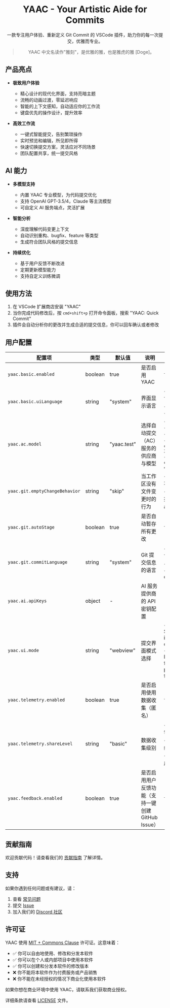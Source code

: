 <div align="center">

# YAAC - Your Artistic Aide for Commits

一款专注用户体验、重新定义 Git Commit 的 VSCode 插件，助力你的每一次提交，优雅而专业。

> YAAC 中文名读作"雅刻"，是优雅的雅，也是雅虎的雅 [Doge]。

</div>

## 产品亮点

- **极致用户体验**

  - 精心设计的现代化界面，支持亮暗主题
  - 流畅的动画过渡，零延迟响应
  - 智能的上下文感知，自动适应你的工作流
  - 键盘优先的操作设计，提升效率

- **高效工作流**
  - 一键式智能提交，告别繁琐操作
  - 实时预览和编辑，所见即所得
  - 快速切换提交方案，灵活应对不同场景
  - 团队配置共享，统一提交风格

## AI 能力

- **多模型支持**

  - 内置 YAAC 专业模型，为代码提交优化
  - 支持 OpenAI GPT-3.5/4，Claude 等主流模型
  - 可自定义 AI 服务端点，灵活扩展

- **智能分析**

  - 深度理解代码变更上下文
  - 自动识别重构、bugfix、feature 等类型
  - 生成符合团队风格的提交信息

- **持续优化**
  - 基于用户反馈不断改进
  - 定期更新模型能力
  - 支持自定义训练微调

## 使用方法

1. 在 VSCode 扩展商店安装 "YAAC"
2. 当你完成代码修改后，按 `cmd+shift+p` 打开命令面板，搜索 "YAAC: Quick Commit"
3. 插件会自动分析你的更改并生成合适的提交信息，你可以回车确认或者修改

## 用户配置

| 配置项                         | 类型    | 默认值      | 说明                                              | 可选值                                                                                                                                                |
| ------------------------------ | ------- | ----------- | ------------------------------------------------- | ----------------------------------------------------------------------------------------------------------------------------------------------------- |
| `yaac.basic.enabled`           | boolean | true        | 是否启用 YAAC                                     | `true / false`                                                                                                                                        |
| `yaac.basic.uiLanguage`        | string  | "system"    | 界面显示语言                                      | • `system`: 跟随系统语言<br>• `zh_CN`: 中文<br>• `en_US`: English                                                                                     |
| `yaac.ac.model`                | string  | "yaac.test" | 选择自动提交（AC）服务的供应商与模型              | • `yaac.test`<br>• `yaac.balanced`<br>• `yaac.professional`<br>• `cgop.openai.chatgpt-3.5`<br>• `cgop.openai.chatgpt-4`                               |
| `yaac.git.emptyChangeBehavior` | string  | "skip"      | 当工作区没有文件变更时的行为                      | • `skip`: 跳过空更改，不执行任何操作<br>• `amend`: 修改最近一次提交（git commit --amend）                                                             |
| `yaac.git.autoStage`           | boolean | true        | 是否自动暂存所有更改                              | `true / false`                                                                                                                                        |
| `yaac.git.commitLanguage`      | string  | "system"    | Git 提交信息的语言                                | • `system`: 跟随系统语言<br>• `zh_CN`: 中文提交信息<br>• `en_US`: English commit messages                                                             |
| `yaac.ai.apiKeys`              | object  | -           | AI 服务提供商的 API 密钥配置                      |                                                                                                                                                       |
| `yaac.ui.mode`                 | string  | "webview"   | 提交界面模式选择                                  | • `quickInput`: Quick & Simple: Single-line input box for fast commits<br>• `webview`: Professional: Full-featured editor with preview and formatting |
| `yaac.telemetry.enabled`       | boolean | true        | 是否启用使用数据收集（匿名）                      | `true / false`                                                                                                                                        |
| `yaac.telemetry.shareLevel`    | string  | "basic"     | 数据收集级别                                      | • `minimal`: 仅收集基本错误信息<br>• `basic`: 包含功能使用统计和性能数据<br>• `full`: 额外包含 AI 生成结果的质量反馈                                  |
| `yaac.feedback.enabled`        | boolean | true        | 是否启用用户反馈功能（支持一键创建 GitHub Issue） | `true / false`                                                                                                                                        |

## 贡献指南

欢迎贡献代码！请查看我们的 [贡献指南](CONTRIBUTING.md) 了解详情。

## 支持

如果你遇到任何问题或有建议，请：

1. 查看 [常见问题](FAQ.md)
2. 提交 [Issue](https://github.com/cs-magic/yaac/issues)
3. 加入我们的 [Discord 社区](https://discord.gg/yaac)

## 许可证

YAAC 使用 [MIT + Commons Clause](./LICENSE) 许可证。这意味着：

- ✅ 你可以自由地使用、修改和分发本软件
- ✅ 你可以在个人或内部项目中使用本软件
- ✅ 你可以创建和分发本软件的修改版本
- ❌ 你不能将本软件作为付费服务或产品销售
- ❌ 你不能在未经授权的情况下商业化使用本软件

如果你想在商业环境中使用 YAAC，请联系我们获取商业授权。

详细条款请查看 [LICENSE](./LICENSE) 文件。
